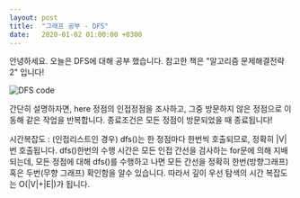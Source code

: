 ```yaml
---
layout: post
title:  "그래프 공부 - DFS"
date:   2020-01-02 01:00:00 +0300
---
```


안녕하세요. 오늘은 DFS에 대해 공부 했습니다. 참고한 책은 "알고리즘 문제해결전략2" 입니다!

![DFS code](https://jhg0406.github.io/img/image.png)

간단히 설명하자면, here 정점의 인접정점을 조사하고, 그중 방문하지 않은 정점으로 이동해 같은 작업을 반복합니다. 종료조건은 모든 정점이 방문되었을 때 종료됩니다!

시간복잡도 : (인접리스트인 경우) dfs()는 한 정점마다 한번씩 호출되므로, 정확히 |V|번 호출됩니다.
dfs()한번의 수행 시간은 모든 인접 간선을 검사하는 for문에 의해 지배되는데,
모든 정점에 대해 dfs()를 수행하고 나면 모든 간선을 정확히 한번(방향그래프) 혹은 두번(무향 그래프)
확인함을 알수 있습니다. 따라서 깊이 우선 탐색의 시간 복잡도는 O(|V|+|E|)가 됩니다.
